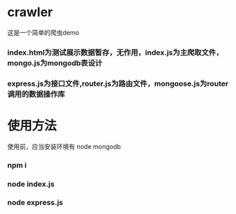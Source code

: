 # crawler
这是一个简单的爬虫demo
### index.html为测试展示数据暂存，无作用，index.js为主爬取文件，mongo.js为mongodb表设计
### express.js为接口文件,router.js为路由文件，mongoose.js为router调用的数据操作库


# 使用方法
使用前，应当安装环境有
node mongodb
### npm i 
### node index.js
### node express.js
